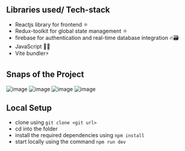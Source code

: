 ## Libraries used/ Tech-stack

- Reactjs library for frontend ⚛️
- Redux-toolkit for global state management ⚛️
- firebase for authentication and real-time database integration 🔥🗃️
- JavaScript 🧑‍💻
- Vite bundler⚡

## Snaps of the Project

![image](https://github.com/user-attachments/assets/a5e79342-0c91-48a5-adb9-310ce26b02de)
![image](https://github.com/user-attachments/assets/aff7459b-4ba8-4585-bfba-8370dc6972ef)
![image](https://github.com/user-attachments/assets/d25af7be-7b04-4b23-b7eb-7b06405a74d6)
![image](https://github.com/user-attachments/assets/51c91ac1-beef-4b24-b0b3-41d2915a8fa5)

## Local Setup
- clone using `git clone <git url>`
- cd into the folder 
- install the required dependencies using `npm install`
- start locally using the command `npm run dev`




